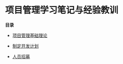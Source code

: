 # 项目管理学习笔记与经验教训

**目录**

* [项目管理基础理论](./basic-theory.md)

* [制定开发计划](./development-plan.md)

* [人员招募](./recruitment.md)
